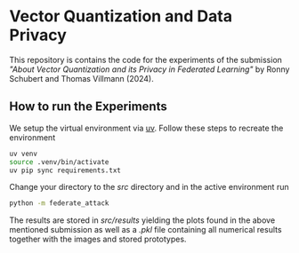 # Vector Quantization and Data Privacy
This repository is contains the code for the experiments of the submission *"About Vector Quantization and its Privacy in Federated Learning"* by Ronny Schubert and Thomas Villmann (2024).

## How to run the Experiments
We setup the virtual environment via [uv](https://github.com/astral-sh/uv). Follow these steps to recreate the environment

```bash
uv venv
source .venv/bin/activate
uv pip sync requirements.txt
```

Change your directory to the *src* directory and in the active environment run
```bash
python -m federate_attack
```
The results are stored in *src/results* yielding the plots found in the above mentioned submission as well as a *.pkl* file containing all numerical results together with the images and stored prototypes.
